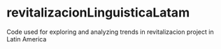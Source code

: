 # revitalizacionLinguisticaLatam
Code used for exploring and analyzing trends in revitalizacion project in Latin America
